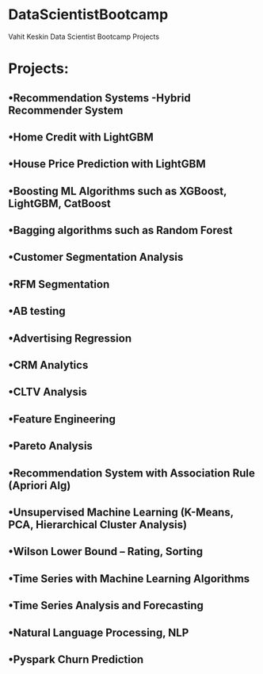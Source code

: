 # DataScientistBootcamp
Vahit Keskin Data Scientist Bootcamp Projects 

# Projects:
## •Recommendation Systems -Hybrid Recommender System
## •Home Credit with LightGBM
## •House Price Prediction with LightGBM
## •Boosting ML Algorithms such as XGBoost, LightGBM, CatBoost
## •Bagging algorithms such as Random Forest
## •Customer Segmentation Analysis
## •RFM Segmentation 
## •AB testing
## •Advertising Regression
## •CRM Analytics
## •CLTV Analysis
## •Feature Engineering
## •Pareto Analysis
## •Recommendation System with Association Rule (Apriori Alg)
## •Unsupervised Machine Learning (K-Means, PCA, Hierarchical Cluster Analysis)
## •Wilson Lower Bound – Rating, Sorting
## •Time Series with Machine Learning Algorithms
## •Time Series Analysis and Forecasting
## •Natural Language Processing, NLP
## •Pyspark Churn Prediction

